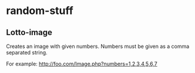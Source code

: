 random-stuff
============

## Lotto-image
Creates an image with given numbers. Numbers must be given as a comma separated string. 

For example: http://foo.com/Image.php?numbers=1,2,3,4,5,6,7

